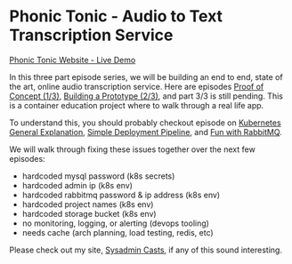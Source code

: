 # Phonic Tonic - Audio to Text Transcription Service

[Phonic Tonic Website - Live Demo](https://phonictonic.com/)

In this three part episode series, we will be building an end to end, state of the art, online audio transcription service. Here are episodes [Proof of Concept (1/3)](https://sysadmincasts.com/episodes/65-phonic-tonic-proof-of-concept-1-3), [Building a Prototype (2/3)](https://sysadmincasts.com/episodes/66-phonic-tonic-building-a-prototype-2-3), and part 3/3 is still pending. This is a container education project where to walk through a real life app.

To understand this, you should probably checkout episode on [Kubernetes General Explanation](https://sysadmincasts.com/episodes/56-kubernetes-general-explanation), [Simple Deployment Pipeline](https://sysadmincasts.com/episodes/58-simple-deployment-pipeline), and [Fun with RabbitMQ](https://sysadmincasts.com/episodes/59-fun-with-rabbitmq).

We will walk through fixing these issues together over the next few episodes:

* hardcoded mysql password (k8s secrets)
* hardcoded admin ip (k8s env)
* hardcoded rabbitmq password & ip address (k8s env)
* hardcoded project names (k8s env)
* hardcoded storage bucket (k8s env)
* no monitoring, logging, or alerting (devops tooling)
* needs cache (arch planning, load testing, redis, etc)

Please check out my site, [Sysadmin Casts](https://sysadmincasts.com/), if any of this sound interesting.
